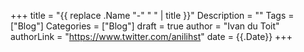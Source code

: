 +++
title = "{{ replace .Name "-" " " | title }}"
Description = ""
Tags = ["Blog"]
Categories = ["Blog"]
draft = true
author = "Ivan du Toit"
authorLink = "https://www.twitter.com/anilihst"
date = {{.Date}}
+++
